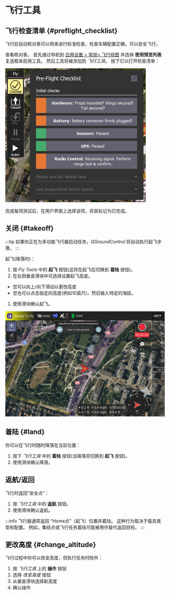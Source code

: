 # 飞行工具

## 飞行检查清单 {#preflight_checklist}

飞行前自动核对表可以用来进行标准检查，检查车辆配置正确，可以安全飞行。

查看核对表， 首先通过导航到 [应用设置 > 常规> 飞行视图](../settings_view/general.md) 并选择 **使用预览列表** 复选框来启用工具。
然后工具将被添加到 _飞行工具_。
按下它以打开检查清单：

![飞行检查清单](../../../assets/fly/pre_flight_checklist.jpg)

完成每项测试后，在用户界面上选择该项，将其标记为已完成。

## 关闭 {#takeoff}

:::tip
如果你正在为多功能飞行器启动任务，_QGroundControl_ 将自动执行起飞步骤。
:::

起飞(降落时)：

1. 按 _Fly Tools_ 中的 **起飞** 按钮(这将在起飞后切换到 **着陆** 按钮)。
2. 在右侧垂直滑块中可选择设置起飞高度。

- 您可以向上/向下滑动以更改高度
- 您也可以点击指定的高度(例如10英尺)，然后输入特定的海拔。

1. 使用滑块确认起飞。

![起飞](../../../assets/fly/takeoff.png)

## 着陆 {#land}

你可以在飞行时随时降落在当前位置：

1. 按下 _飞行工具_ 中的 **着陆** 按钮(当降落将切换到 **起飞** 按钮)。
2. 使用滑块确认降落。

## 返航/返回

飞行时返回“安全点”：

1. 按 _飞行工具_ 中的 **返航** 按钮。
2. 使用滑块确认返航。

:::info
飞行器通常返回 “Home点”（起飞）位置并着陆。
这种行为取决于载具类型和配置。
例如，集结点或飞行任务着陆可能被用作替代返回目标。
:::

## 更改高度 {#change_altitude}

飞行过程中你可以改变高度，但执行任务时除外：

1. 按 _飞行工具_ 上的 **操作** 按钮
2. 选择 _改变高度_ 按钮
3. 从垂直滑块选择新高度
4. 确认操作